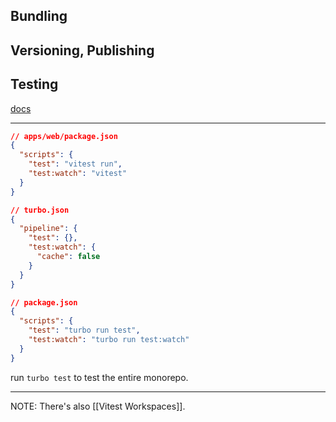 ## Bundling

## Versioning, Publishing

## Testing

[docs](https://turbo.build/repo/docs/handbook/testing)

---

```json
// apps/web/package.json
{
  "scripts": {
    "test": "vitest run",
    "test:watch": "vitest"
  }
}

// turbo.json
{
  "pipeline": {
    "test": {},
    "test:watch": {
      "cache": false
    }
  }
}

// package.json
{
  "scripts": {
    "test": "turbo run test",
    "test:watch": "turbo run test:watch"
  }
}
```

run `turbo test` to test the entire monorepo.

---

NOTE: There's also [[Vitest Workspaces]].
